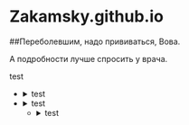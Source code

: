 # Zakamsky.github.io

##Переболевшим, надо прививаться, Вова.

А подробности лучше спросить у врача.


test
- <details>
    <summary>test</summary>
    <p>Epcot is a theme park at Walt Disney World Resort featuring exciting attractions, international pavilions, award-winning fireworks and seasonal special events.</p>
  </details>

- <details>
    <summary>test</summary>
    <p>Epcot is a theme park at Walt Disney World Resort featuring exciting attractions, international pavilions, award-winning fireworks and seasonal special events.</p>
  </details>
  
  - <details>
    <summary>test</summary>
    <p>Epcot is a theme park at Walt Disney World Resort featuring exciting attractions, international pavilions, award-winning fireworks and seasonal special events.</p>
  </details>
